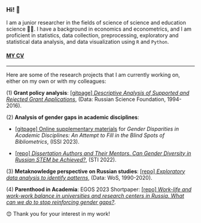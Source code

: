 ### Hi! 👋

I am a junior researcher in the fields of science of science and education science 👩‍🎓. I have a background in economics and econometrics, and I am proficient in statistics, data collection, preprocessing, exploratory and statistical data analysis, and data visualization using `R` and `Python`.

#### [MY CV](https://hellche.github.io/files/CV.pdf) 
___


Here are some of the research projects that I am currently working on, either on my own or with my colleagues:

(1) **Grant policy analysis**: [\[gitpage\] *Descriptive Analysis of Supported and Rejected Grant Applications*](https://hellche.github.io/grant_applications), (Data: Russian Science Foundation, 1994-2016).

(2) **Analysis of gender gaps in academic disciplines**:

-   [\[gitpage\] Online supplementary materials](https://hellche.github.io/issi2023) for *Gender Disparities in Academic Disciplines: An Attempt to Fill in the Blind Spots of Bibliometrics*, (ISSI 2023). 

-   [\[repo\] *Dissertation Authors and Their Mentors. Can Gender Diversity in Russian STEM be Achieved?*](https://github.com/hellche/stem_sti/), (STI 2022).

(3) **Metaknowledge perspective on Russian studies**: [\[repo\] *Exploratory data analysis to identify patterns*](https://github.com/hellche/russian_studies/), (Data: WoS, 1990-2020).

(4) **Parenthood in Academia**: EGOS 2023 Shortpaper: [[repo] *Work-life and work-work balance in universities and research centers in Russia. What can we do to stop reinforcing gender gaps?*](https://github.com/hellche/egos2023).


😊 Thank you for your interest in my work!
